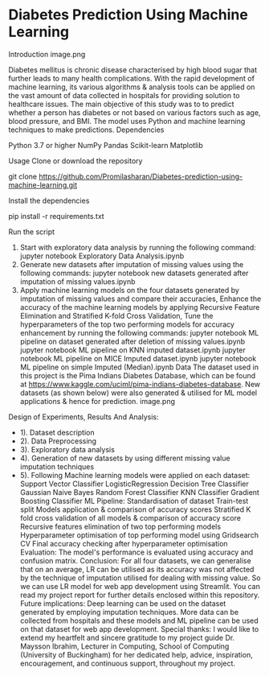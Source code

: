# Diabetes Prediction Using Machine Learning

Introduction
image.png


Diabetes mellitus is chronic disease characterised by high blood sugar that further leads to many health complications. With the rapid development of machine learning, its various algorithms & analysis tools can be applied on the vast amount of data collected in hospitals for providing solution to healthcare issues. The main objective of this study was to to predict whether a person has diabetes or not based on various factors such as age, blood pressure, and BMI. The model uses Python and machine learning techniques to make predictions.
Dependencies

Python 3.7 or higher
NumPy
Pandas
Scikit-learn
Matplotlib

Usage
Clone or download the repository


git clone https://github.com/Promilasharan/Diabetes-prediction-using-machine-learning.git

Install the dependencies


pip install -r requirements.txt

Run the script

1. Start with exploratory data analysis by running the following command:
jupyter notebook Exploratory Data Analysis.ipynb
2. Generate new datasets after imputation of missing values using the following commands:
jupyter notebook new datasets generated after imputation of missing values.ipynb
3. Apply machine learning models on the four datasets generated by imputation of missing values and compare their accuracies, Enhance the accuracy of the machine learning models by applying Recursive Feature Elimination and Stratified K-fold Cross Validation, Tune the hyperparameters of the top two performing models for accuracy enhancement by running the following commands:
jupyter notebook ML pipeline on dataset generated after deletion of missing values.ipynb
jupyter notebook ML pipeline on KNN imputed dataset.ipynb
jupyter notebook ML pipeline on MICE Imputed dataset.ipynb
jupyter notebook ML pipeline on simple Imputed (Median).ipynb
Data
The dataset used in this project is the Pima Indians Diabetes Database, which can be found at https://www.kaggle.com/uciml/pima-indians-diabetes-database. New datasets (as shown below) were also generated & utilised for ML model applications & hence for prediction.
image.png

Design of Experiments, Results And Analysis:
- 1). Dataset description 
- 2). Data Preprocessing
- 3). Exploratory data analysis
- 4). Generation of new datasets by using different missing value imputation techniques
- 5). Following Machine learning models were applied on each dataset:
Support Vector Classifier
LogisticRegression
Decision Tree Classifier
Gaussian Naive Bayes
Random Forest Classifier
KNN Classifier
Gradient Boosting Classifier
ML Pipeline: 
Standardisation of dataset
Train-test split
Models application & comparison of accuracy scores
Stratified K fold cross validation of all models & comparison of accuracy score
Recursive features elimination of two top performing models
Hyperparameter optimisation of top performing model using Gridsearch CV 
Final accuracy checking after hyperparameter optimisation
Evaluation:
The model's performance is evaluated using accuracy and confusion matrix.
Conclusion:
For all four datasets, we can generalise that on an average, LR can be utilised as its accuracy was not affected by the technique of imputation utilised for dealing with missing value. So we can use LR model for web app development using Streamlit. 
You can read my project report for further details enclosed within this repository.
Future implications:
Deep learning can be used on the dataset generated by employing imputation techniques.
More data can be collected from hospitals and these models and ML pipeline can be used on that dataset for web app development.
Special thanks: I would like to extend my heartfelt and sincere gratitude to my project guide Dr. Maysson Ibrahim, Lecturer in Computing, School of Computing (University of Buckingham) for her dedicated help, advice, inspiration, encouragement, and continuous support, throughout my project.